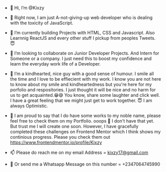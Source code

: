 - 👋 Hi, I’m @Kixzy

- 👀 Right now, I am just A-not-giving-up web developer who is dealing with the toxicity of JavaScript. 
- 🌱 I’m currently building Projects with HTML, CSS and Javascript. Also Learnnig ReactJS and every other stuff I pickup from peoples Tweets. 😇 
- 💞️ I’m looking to collaborate on Junior Developer Projects. And Intern for Someone or a company. I just need this to boost my confidence and learn the everyday work life of a Developer.
- 💞️ I’m a kindhearted, nice guy with a good sense of humour. I smile all the time and I love to be effiecient with my work. I know you are not here to know about my smile and kindheartedness but you're here for my porfolio and respositories. I just thought it will be nice and no harm for us to get acquainted.😁😅 You know, share some laughter and click well. I have a great feeling that we might just get to work together. 😇 I am always Optimistic.

- 💾 I am proud to say that I do have some works to my noble name, please feel free to check them on my Portfolio. ooops 🙊 I don't have that yet. But trust me I will create one soon. However, I have gracefully completed these challenges on Frontend Mentor which I think shows my continious progress. Please you check them out https://www.frontendmentor.io/profile/Kixzy
 
- 📫 Please do reach me on my email Address = kixzy17@gmail.com
- 📱 Or send me a Whatsapp Message on this number = +2347064745990



<!---
Kixzy/Kixzy is a ✨ special ✨ repository because its `README.md` (this file) appears on your GitHub profile.
You can click the Preview link to take a look at your changes.
--->
